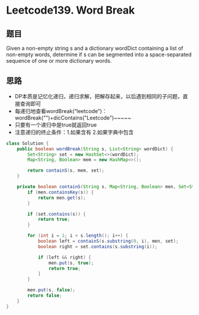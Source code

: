 # Leetcode139. Word Break
## 题目
Given a non-empty string s and a dictionary wordDict containing a list of non-empty words, determine if s can be segmented into a space-separated sequence of one or more dictionary words.
## 思路
* DP本质是记忆化递归，递归求解，把解存起来，以后遇到相同的子问题，直接查询即可
* 每递归地查看wordBreak(“leetcode”)： wordBreak("")+dicContains("Leetcode")~~~~~
* 只要有一个递归中是true就返回true
* 注意递归的终止条件：1.如果含有 2.如果字典中包含
```java
class Solution {
    public boolean wordBreak(String s, List<String> wordDict) {
        Set<String> set = new HashSet<>(wordDict);
        Map<String, Boolean> mem = new HashMap<>();

        return containS(s, mem, set);
    }

    private boolean containS(String s, Map<String, Boolean> men, Set<String> set) {
        if (men.containsKey(s)) {
            return men.get(s);
        }

        if (set.contains(s)) {
            return true;
        }

        for (int i = 1; i < s.length(); i++) {
            boolean left = containS(s.substring(0, i), men, set);
            boolean right = set.contains(s.substring(i));

            if (left && right) {
                men.put(s, true);
                return true;
            }
        }

        men.put(s, false);
        return false;
    }
}

